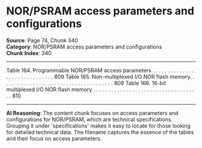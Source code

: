 # NOR/PSRAM access parameters and configurations

**Source**: Page 74, Chunk 340  
**Category**: NOR/PSRAM access parameters and configurations  
**Chunk Index**: 340

---

Table 164. Programmable NOR/PSRAM access parameters . . . . . . . . . . . . . . . . . . . . . . . . . . . . . . 809
Table 165. Non-multiplexed I/O NOR flash memory. . . . . . . . . . . . . . . . . . . . . . . . . . . . . . . . . . . . . . 809
Table 166. 16-bit multiplexed I/O NOR flash memory . . . . . . . . . . . . . . . . . . . . . . . . . . . . . . . . . . . . 810

---

**AI Reasoning**: The content chunk focuses on access parameters and configurations for NOR/PSRAM, which are technical specifications. Grouping it under 'specifications' makes it easy to locate for those looking for detailed technical data. The filename captures the essence of the tables and their focus on access parameters.
